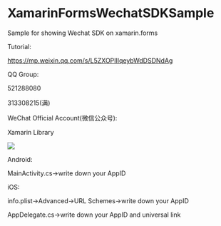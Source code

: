 # XamarinFormsWechatSDKSample
Sample for showing Wechat SDK on xamarin.forms

Tutorial:

https://mp.weixin.qq.com/s/L5ZXOPIIlqeybWdDSDNdAg


QQ Group:

521288080

313308215(满)

WeChat Official Account(微信公众号):

Xamarin Library


<img src="https://raw.githubusercontent.com/jingliancui/XamarinFormsWechatSDKSample/master/Images/wechatqrcode.jpg"/>

Android:

MainActivity.cs→write down your AppID


iOS:

info.plist→Advanced→URL Schemes→write down your AppID

AppDelegate.cs→write down your AppID and universal link
